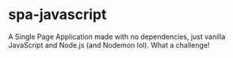 # spa-javascript
A Single Page Application made with no dependencies, just vanilla JavaScript and Node.js (and Nodemon lol). What a challenge!
